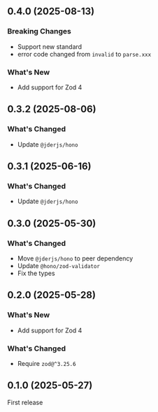 ## 0.4.0 (2025-08-13)

### Breaking Changes

- Support new standard
- error code changed from `invalid` to `parse.xxx`

### What's New

- Add support for Zod 4

## 0.3.2 (2025-08-06)

### What's Changed

- Update `@jderjs/hono`

## 0.3.1 (2025-06-16)

### What's Changed

- Update `@jderjs/hono`

## 0.3.0 (2025-05-30)

### What's Changed

- Move `@jderjs/hono` to peer dependency
- Update `@hono/zod-validator`
- Fix the types

## 0.2.0 (2025-05-28)

### What's New

- Add support for Zod 4

### What's Changed

- Require `zod@^3.25.6`

## 0.1.0 (2025-05-27)

First release
